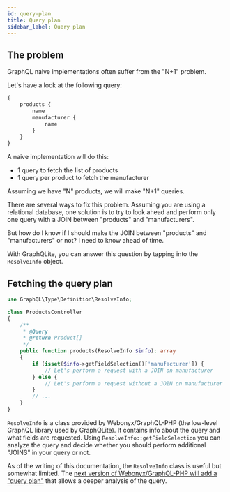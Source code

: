 ```yaml
---
id: query-plan
title: Query plan
sidebar_label: Query plan
---
```


## The problem

GraphQL naive implementations often suffer from the "N+1" problem.

Let's have a look at the following query:

```graphql
{
    products {
        name
        manufacturer {
            name
        }
    }
}
```

A naive implementation will do this:

- 1 query to fetch the list of products
- 1 query per product to fetch the manufacturer

Assuming we have "N" products, we will make "N+1" queries.

There are several ways to fix this problem. Assuming you are using a relational database, one solution is to try to look 
ahead and perform only one query with a JOIN between "products" and "manufacturers".

But how do I know if I should make the JOIN between "products" and "manufacturers" or not? I need to know ahead
of time.

With GraphQLite, you can answer this question by tapping into the `ResolveInfo` object.

## Fetching the query plan

```php
use GraphQL\Type\Definition\ResolveInfo;

class ProductsController
{
    /**
     * @Query
     * @return Product[]
     */
    public function products(ResolveInfo $info): array
    {
        if (isset($info->getFieldSelection()['manufacturer']) {
            // Let's perform a request with a JOIN on manufacturer
        } else {
            // Let's perform a request without a JOIN on manufacturer
        }
        // ...
    }
}
```

`ResolveInfo` is a class provided by Webonyx/GraphQL-PHP (the low-level GraphQL library used by GraphQLite).
It contains info about the query and what fields are requested. Using `ResolveInfo::getFieldSelection` you can analyze the query 
and decide whether you should perform additional "JOINS" in your query or not.

<div class="alert alert-info">As of the writing of this documentation, the <code>ResolveInfo</code> class is useful but somewhat limited.
The <a href="https://github.com/webonyx/graphql-php/pull/436">next version of Webonyx/GraphQL-PHP will add a "query plan"</a>
that allows a deeper analysis of the query.</div>
